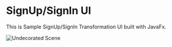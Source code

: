 # SignUp/SignIn UI
This is Sample SignUp/SignIn Transformation UI built with JavaFx.

![Undecorated Scene](https://media.giphy.com/media/GnCIjXB8Th2BHKBKu2/giphy.gif "Working GIF")
